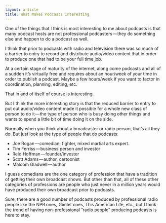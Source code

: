 ```yaml
---
layout: article
title: What Makes Podcasts Interesting
---
```


One of the things that I think is most interesting to me about podcasts is that many podcast hosts are not professional podcasters — they do something else and happen to do a podcast as well.

I think that prior to podcasts with radio and television there was so much of a barrier to entry to record and distribute audio/video content that in order to produce one that had to be your full time job.

At a certain stage of maturity of the internet, along come podcasts and all of a sudden it’s virtually free and requires about an hour/week of your time in order to publish a podcast. Maybe a few hours/week if you want to factor in coordination, planning, editing, etc.

That in and of itself of course is interesting.

But I think the more interesting story is that the reduced barrier to entry to put out audio/video content made it possible for a whole new class of person to do it — the type of person who is busy doing other things and wants to spend a little bit of time doing it on the side.

Normally when you think about a broadcaster or radio person, that’s all they do. But just look at the type of people that do podcasts:

- Joe Rogan — comedian, fighter, mixed martial arts expert.
- Tim Ferriss — business person and investor
- Reid Hoffman — founder/investor
- Scott Adams — author, cartoonist
- Malcom Gladwell — author

I guess comedians are the one category of profession that have a tradition of getting their own broadcast shows. But other than that, all of these other categories of professions are people who just never in a million years would have produced their own broadcast prior to podcasts.

Sure, there are a good number of podcasts produced by professional radio people like the NPR ones, Gimlet ones, This American Life, etc., but I think the trend of having non-professional “radio people” producing podcasts is here to stay.
